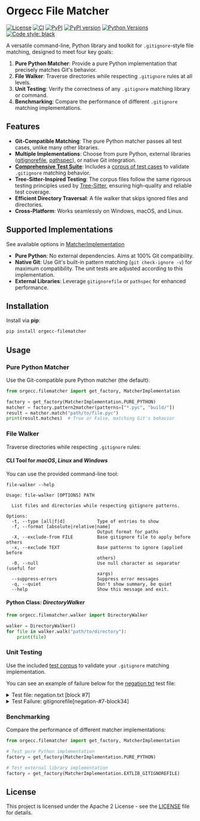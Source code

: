 # Orgecc File Matcher

[![License](https://img.shields.io/badge/License-Apache%202.0-blue.svg)](https://opensource.org/licenses/Apache-2.0)
[![CI](https://github.com/yourusername/file-matcher-python/actions/workflows/test.yml/badge.svg)](https://github.com/yourusername/file-matcher-python/actions/workflows/test.yml)
[![PyPI](https://img.shields.io/pypi/v/orgecc-file-matcher)](https://pypi.org/project/orgecc-file-matcher/)
[![PyPI version](https://badge.fury.io/py/orgecc-file-matcher.svg)](https://pypi.org/project/orgecc-file-matcher/)
[![Python Versions](https://img.shields.io/pypi/pyversions/orgecc-file-matcher.svg)](https://pypi.org/project/orgecc-file-matcher/)
[![Code style: black](https://img.shields.io/badge/code%20style-black-000000.svg)](https://github.com/psf/black)

A versatile command-line, Python library and toolkit for `.gitignore`-style file matching, designed to meet four key goals:

1. **Pure Python Matcher**: Provide a pure Python implementation that precisely matches Git's behavior.
2. **File Walker**: Traverse directories while respecting `.gitignore` rules at all levels.
3. **Unit Testing**: Verify the correctness of any `.gitignore` matching library or command.
4. **Benchmarking**: Compare the performance of different `.gitignore` matching implementations.

## Features

- **Git-Compatible Matching**: The pure Python matcher passes all test cases, unlike many other libraries.
- **Multiple Implementations**: Choose from pure Python, external libraries ([gitignorefile](https://github.com/excitoon/gitignorefile), [pathspec](https://github.com/excitoon/gitignorefile)), or native Git integration.
- **[Comprehensive Test Suite](#unit-testing)**: Includes a [corpus of test cases](tests/corpus) to validate `.gitignore` matching behavior.
- **Tree-Sitter-Inspired Testing**: The corpus files follow the same rigorous testing principles used by [Tree-Sitter](https://tree-sitter.github.io/tree-sitter/), ensuring high-quality and reliable test coverage.
- **Efficient Directory Traversal**: A file walker that skips ignored files and directories.
- **Cross-Platform**: Works seamlessly on Windows, macOS, and Linux.

## Supported Implementations

See available options in [MatcherImplementation](src/orgecc/filematcher/__init__.py)

- **Pure Python**: No external dependencies. Aims at 100% Git compatibility.
- **Native Git**: Use Git's built-in pattern matching (`git check-ignore -v`) for maximum compatibility. The unit tests are adjusted according to this implementation.
- **External Libraries**: Leverage `gitignorefile` or `pathspec` for enhanced performance.

## Installation

Install via **pip**:

```bash
pip install orgecc-filematcher
```

## Usage

### Pure Python Matcher

Use the Git-compatible pure Python matcher (the default):

```python
from orgecc.filematcher import get_factory, MatcherImplementation

factory = get_factory(MatcherImplementation.PURE_PYTHON)
matcher = factory.pattern2matcher(patterns=["*.pyc", "build/"])
result = matcher.match("path/to/file.pyc")
print(result.matches)  # True or False, matching Git's behavior
```
### File Walker

Traverse directories while respecting `.gitignore` rules:

#### CLI Tool for _macOS_, _Linux_ and _Windows_
You can use the provided command-line tool:


```shell
file-walker --help
```
```
Usage: file-walker [OPTIONS] PATH

  List files and directories while respecting gitignore patterns.

Options:
  -t, --type [all|f|d]            Type of entries to show
  -f, --format [absolute|relative|name]
                                  Output format for paths
  -X, --exclude-from FILE         Base gitignore file to apply before others
  -x, --exclude TEXT              Base patterns to ignore (applied before
                                  others)
  -0, --null                      Use null character as separator (useful for
                                  xargs)
  --suppress-errors               Suppress error messages
  -q, --quiet                     Don't show summary, be quiet
  --help                          Show this message and exit.

```

#### Python Class: _DirectoryWalker_

```python
from orgecc.filematcher.walker import DirectoryWalker

walker = DirectoryWalker()
for file in walker.walk("path/to/directory"):
    print(file)
```

### Unit Testing

Use the included [test corpus](tests/corpus) to validate your `.gitignore` matching implementation.

You can see an example of failure below for the [negation.txt](tests/corpus/negation.txt) test file:

<details>
<summary>Test file: negation.txt [block #7]</summary>


```
<.gitignore>
# ======================
# Advanced Negation & Anchored Patterns
# Demonstrates anchored patterns, directories, and multiple negation layers.
# We test directory handling, anchored patterns, and negation layering:
# ======================

# ignore top-level "build" directory
/build
# unignore a specific file inside that directory
!/build/allow.log

!/dist/allow.log
/dist

# ignore all .tmp files
*.tmp
# unignore a specific top-level file
!/global.tmp

# ignore all .log
*.log
# unignore only *.critical.log
!*.critical.log
</.gitignore>
T: 'build' # is a directory matching /build => ignored
T: 'build/allow.log' unignored, but was first ignored by dir, so still matches
T: 'build/subdir/file.txt' # inside build => ignored
T: 'dist'
T: 'dist/allow.log'
F: 'global.tmp' # unignored by !/global.tmp
T: 'random.tmp' # ignored by '*.tmp'
T: 'some/dir/random.tmp' # also ignored by '*.tmp'
T: 'system.log' # ignored by '*.log'
F: 'kernel.critical.log' # unignored by !*.critical.log
F: 'really.critical.log' # unignored by !*.critical.log
F: 'nested/dir/another.critical.log' # unignored by !*.critical.log
T: 'nested/dir/another.debug.log' # still ignored by '*.log'
```
</details>

<details>
<summary>Test Failure: gitignorefile[negation-#7-block34]</summary>

```
XFAIL tests/filematcher_corpus_test.py::test_corpus_extlib_gitignorefile[negation-#7-block34] - reason:
<.gitignore>
/build
!/build/allow.log
!/dist/allow.log
/dist
*.tmp
!/global.tmp
*.log
!*.critical.log
</.gitignore>


== Failures: 9 (negation-#7) ==

1. T->F 'build' is a directory matching /build => ignored
  Rule: ext-lib: gitignorefile
2. T->F 'build/allow.log' unignored, but was first ignored by dir, so still matches
  Rule: ext-lib: gitignorefile
3. T->F 'build/subdir/file.txt' inside build => ignored
  Rule: ext-lib: gitignorefile
4. T->F 'dist'
  Rule: ext-lib: gitignorefile
5. T->F 'dist/allow.log'
  Rule: ext-lib: gitignorefile
6. T->F 'random.tmp' ignored by '*.tmp'
  Rule: ext-lib: gitignorefile
7. T->F 'some/dir/random.tmp' also ignored by '*.tmp'
  Rule: ext-lib: gitignorefile
8. T->F 'system.log' ignored by '*.log'
  Rule: ext-lib: gitignorefile
9. T->F 'nested/dir/another.debug.log' still ignored by '*.log'
  Rule: ext-lib: gitignorefile

```
</details>

### Benchmarking

Compare the performance of different matcher implementations:

```python
from orgecc.filematcher import get_factory, MatcherImplementation

# Test pure Python implementation
factory = get_factory(MatcherImplementation.PURE_PYTHON)

# Test external library implementation
factory = get_factory(MatcherImplementation.EXTLIB_GITIGNOREFILE)
```

## License

This project is licensed under the Apache 2 License - see the [LICENSE](LICENSE) file for details.

